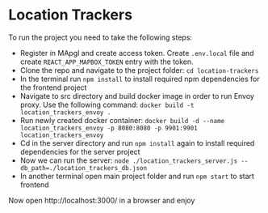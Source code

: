 # Location Trackers

To run the project you need to take the following steps:

- Register in MApgl and create access token. Create `.env.local` file and create `REACT_APP_MAPBOX_TOKEN` entry with the token.
- Clone the repo and navigate to the project folder: `cd location-trackers`
- In the terminal run `npm install` to install required npm dependencies for the frontend project
- Navigate to src directory and build docker image in order to run Envoy proxy. Use the following command: `docker build -t location_trackers_envoy .`
- Run newly created docker container: `docker build -d --name location_trackers_envoy -p 8080:8080 -p 9901:9901 location_trackers_envoy`
- Cd in the server directory and run `npm install` again to install required dependencies for the server project
- Now we can run the server: `node ./location_trackers_server.js --db_path=./location_trackers_db.json`
- In another terminal open main project folder and run `npm start` to start frontend

Now open http://localhost:3000/ in a browser and enjoy
